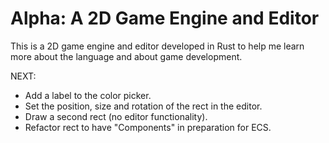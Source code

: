 # Alpha: A 2D Game Engine and Editor

This is a 2D game engine and editor developed in Rust to help me learn more about the language and about game development.

NEXT:
- Add a label to the color picker.
- Set the position, size and rotation of the rect in the editor.
- Draw a second rect (no editor functionality).
- Refactor rect to have "Components" in preparation for ECS.
